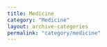 ```yaml
---
title: Medicine
category: "Medicine"
layout: archive-categories
permalink: "category/medicine"
---
```

